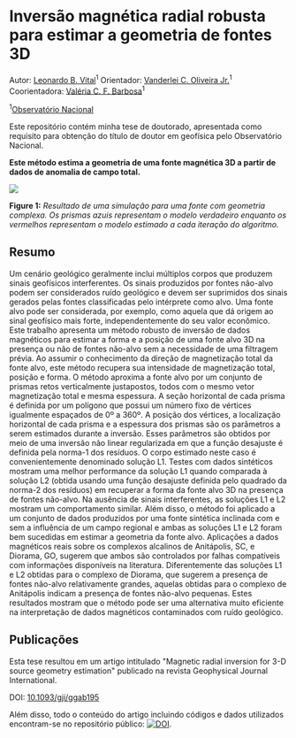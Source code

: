 # Inversão magnética radial robusta para estimar a geometria de fontes 3D

Autor: 	[Leonardo B. Vital](https://www.pinga-lab.org/people/vital.html)<sup>1</sup>
Orientador: 	[Vanderlei C. Oliveira Jr.](http://www.pinga-lab.org/people/oliveira-jr.html)<sup>1</sup>
Coorientadora:	[Valéria C. F. Barbosa](https://www.pinga-lab.org/people/barbosa.html)<sup>1</sup>

<sup>1</sup>[Observatório Nacional](http://www.gov.br/observatorio/pt-br)

Este repositório contém minha tese de doutorado, apresentada como requisito para obtenção do título de doutor em geofísica pelo Observatório Nacional.

**Este método estima a geometria de uma fonte magnética 3D a partir de dados de anomalia de campo total.**


![](complex.gif)

**Figure 1:** *Resultado de uma simulação para uma fonte com geometria complexa. Os prismas azuis representam o modelo verdadeiro enquanto os vermelhos representam o modelo estimado a cada iteração do algoritmo.*

## Resumo

Um cenário geológico geralmente inclui múltiplos corpos que produzem sinais geofísicos interferentes. Os sinais produzidos por fontes não-alvo podem ser considerados ruído geológico e devem ser suprimidos dos sinais gerados pelas fontes classificadas pelo intérprete como alvo. Uma fonte alvo pode ser considerada, por exemplo, como aquela que dá origem ao sinal geofísico mais forte, independentemente do seu valor econômico. Este trabalho apresenta um método robusto de inversão de dados magnéticos para estimar a forma e a posição de uma fonte alvo 3D na presença ou não de fontes não-alvo sem a necessidade de uma filtragem prévia. Ao assumir o conhecimento da direção de magnetização total da fonte alvo, este método recupera sua intensidade de magnetização total, posição e forma. O método aproxima a fonte alvo por um conjunto de prismas retos verticalmente justapostos, todos com o mesmo vetor magnetização total e mesma espessura. A seção horizontal de cada prisma é definida por um polígono que possui um número fixo de vértices igualmente espaçados de 0º a 360º. A posição dos vértices, a localização horizontal de cada prisma e a espessura dos prismas são os parâmetros a serem estimados durante a inversão. Esses parâmetros são obtidos por meio de uma inversão não linear regularizada em que a função desajuste é definida pela norma-1 dos resíduos. O corpo estimado neste caso é convenientemente denominado solução L1. Testes com dados sintéticos mostram uma melhor performance da solução L1 quando comparada à solução L2 (obtida usando uma função desajuste definida pelo quadrado da norma-2 dos resíduos) em recuperar a forma da fonte alvo 3D na presença de fontes não-alvo. Na ausência de sinais interferentes, as soluções L1 e L2 mostram um comportamento similar. Além disso, o método foi aplicado a um conjunto de dados produzidos por uma fonte sintética inclinada com e sem a influência de um campo regional e ambas as soluções L1 e L2 foram bem sucedidas em estimar a geometria da fonte alvo. Aplicações a dados magnéticos reais sobre os complexos alcalinos de Anitápolis, SC, e Diorama, GO, sugerem que ambos são controlados por falhas compatíveis com informações disponíveis na literatura. Diferentemente das soluções L1 e L2 obtidas para o complexo de Diorama, que sugerem a presença de fontes não-alvo relativamente grandes, aquelas obtidas para o complexo de Anitápolis indicam a presença de fontes não-alvo pequenas. Estes resultados mostram que o método pode ser uma alternativa muito eficiente na interpretação de dados magnéticos contaminados com ruído geológico.


## Publicações

Esta tese resultou em um artigo intitulado "Magnetic radial inversion for 3-D source geometry estimation" publicado na revista Geophysical Journal International.

DOI: [10.1093/gji/ggab195](http://doi.org/10.1093/gji/ggab195)

Além disso, todo o conteúdo do artigo incluindo códigos e dados utilizados encontram-se no repositório público: [![DOI](https://zenodo.org/badge/63806238.svg)](https://zenodo.org/badge/latestdoi/63806238).
